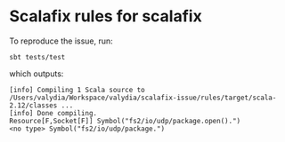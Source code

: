 # Scalafix rules for scalafix

To reproduce the issue, run:
```
sbt tests/test
```

which outputs:
```text
[info] Compiling 1 Scala source to /Users/valydia/Workspace/valydia/scalafix-issue/rules/target/scala-2.12/classes ...
[info] Done compiling.
Resource[F,Socket[F]] Symbol("fs2/io/udp/package.open().")
<no type> Symbol("fs2/io/udp/package.")

```

